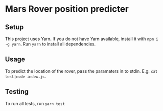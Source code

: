 # Mars Rover position predicter

## Setup

This project uses Yarn. If you do not have Yarn available, install it with
`npm i -g yarn`. Run `yarn` to install all dependencies.

## Usage

To predict the location of the rover, pass the paramaters in to stdin. E.g.
`cat test|node index.js`.

## Testing

To run all tests, run `yarn test`
